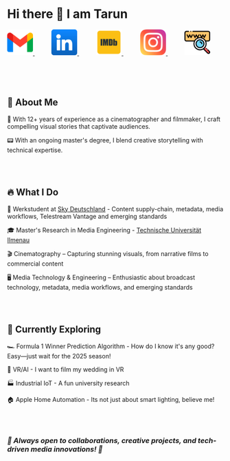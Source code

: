 # Hi there 👋 I am Tarun

<a href="tarunramani12@gmail.com">
    <img src="https://github.com/tarunramani12/tarunramani12/blob/main/gmail_logo.png" width="60">
</a> &nbsp;&nbsp;&nbsp;&nbsp;&nbsp;&nbsp;&nbsp;&nbsp;&nbsp;
<a href="https://www.linkedin.com/in/tarunramani12/">
    <img src="https://github.com/tarunramani12/tarunramani12/blob/main/linkedin_logo.png" width="60">
</a> &nbsp;&nbsp;&nbsp;&nbsp;&nbsp;&nbsp;&nbsp;&nbsp;&nbsp;
<a href="https://www.imdb.com/name/nm7049244/">
    <img src="https://github.com/tarunramani12/tarunramani12/blob/main/imdb_logo.png" width="60">
</a> &nbsp;&nbsp;&nbsp;&nbsp;&nbsp;&nbsp;&nbsp;&nbsp;&nbsp;
<a href="https://www.instagram.com/instarunramani/">
    <img src="https://github.com/tarunramani12/tarunramani12/blob/main/instagram_logo.png" width="60">
</a> &nbsp;&nbsp;&nbsp;&nbsp;&nbsp;&nbsp;&nbsp;&nbsp;&nbsp;
<a href="https://tarunramani12.wixsite.com/tarunramani">
    <img src="https://github.com/tarunramani12/tarunramani12/blob/main/www_logo.png" width="60">
</a> &nbsp;&nbsp;&nbsp;&nbsp;&nbsp;&nbsp;&nbsp;&nbsp;&nbsp;

<br><br>
## 👀 About Me

🎥 With 12+ years of experience as a cinematographer and filmmaker, I craft compelling visual stories that captivate audiences.

📟 With an ongoing master's degree, I blend creative storytelling with technical expertise.


<br><br>
## 🔥 What I Do

👔 Werkstudent at [Sky Deutschland](https://www.sky.de) - Content supply-chain, metadata, media workflows, Telestream Vantage and emerging standards

🎓 Master's Research in Media Engineering - [Technische Universität Ilmenau](https://www.tu-ilmenau.de)

🎬 Cinematography – Capturing stunning visuals, from narrative films to commercial content

🖥️ Media Technology & Engineering – Enthusiastic about broadcast technology, metadata, media workflows, and emerging standards


<br><br>
## 🚀 Currently Exploring

🏎️ Formula 1 Winner Prediction Algorithm - How do I know it's any good? Easy—just wait for the 2025 season! 

🤖 VR/AI - I want to film my wedding in VR

🏭 Industrial IoT - A fun university research

🏠 Apple Home Automation - Its not just about smart lighting, believe me!


<br><br>
<h3><i>🔹 Always open to collaborations, creative projects, and tech-driven media innovations! 🔹</i></h3>



<!--
**tarunramani12/tarunramani12** is a ✨ _special_ ✨ repository because its `README.md` (this file) appears on your GitHub profile.

Here are some ideas to get you started:

- 🔭 I’m currently working on ...
- 🌱 I’m currently learning ...
- 👯 I’m looking to collaborate on ...
- 🤔 I’m looking for help with ...
- 💬 Ask me about ...
- 📫 How to reach me: ...
- 😄 Pronouns: ...
- ⚡ Fun fact: ...
-->
